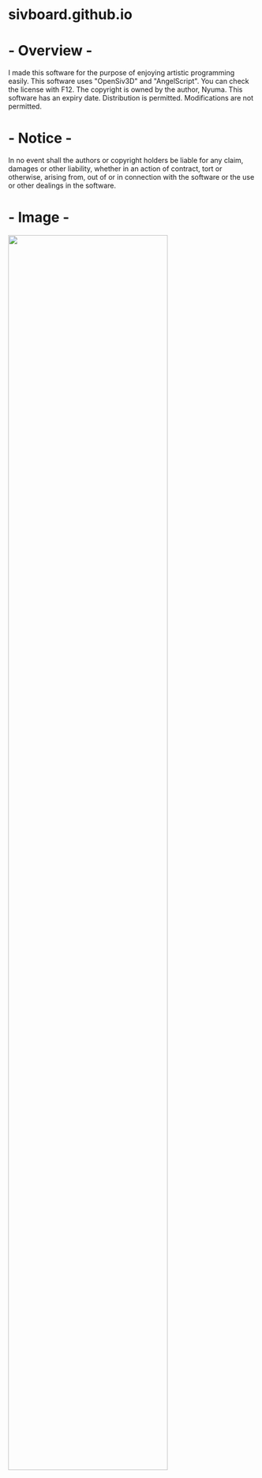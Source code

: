 # sivboard.github.io

# - Overview -
I made this software for the purpose of enjoying artistic programming easily.
This software uses "OpenSiv3D" and "AngelScript". You can check the license with F12.
The copyright is owned by the author, Nyuma. This software has an expiry date.
Distribution is permitted. Modifications are not permitted.

# - Notice -
In no event shall the authors or copyright holders be liable for any claim,
damages or other liability, whether in an action of contract, tort or otherwise, arising from,
out of or in connection with the software or the use or other dealings in the software. 

# - Image -
<img src="https://user-images.githubusercontent.com/85012599/120952909-ee26d700-c786-11eb-9f48-4bc2baf88669.png" width="80%">
